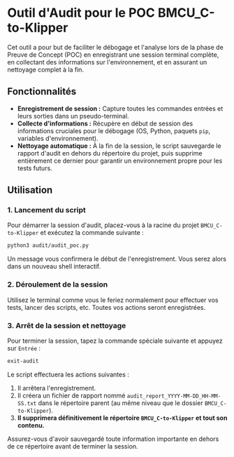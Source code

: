 # Outil d'Audit pour le POC BMCU_C-to-Klipper

Cet outil a pour but de faciliter le débogage et l'analyse lors de la phase de Preuve de Concept (POC) en enregistrant une session terminal complète, en collectant des informations sur l'environnement, et en assurant un nettoyage complet à la fin.

## Fonctionnalités

- **Enregistrement de session :** Capture toutes les commandes entrées et leurs sorties dans un pseudo-terminal.
- **Collecte d'informations :** Récupère en début de session des informations cruciales pour le débogage (OS, Python, paquets `pip`, variables d'environnement).
- **Nettoyage automatique :** À la fin de la session, le script sauvegarde le rapport d'audit en dehors du répertoire du projet, puis supprime entièrement ce dernier pour garantir un environnement propre pour les tests futurs.

## Utilisation

### 1. Lancement du script

Pour démarrer la session d'audit, placez-vous à la racine du projet `BMCU_C-to-Klipper` et exécutez la commande suivante :

```bash
python3 audit/audit_poc.py
```

Un message vous confirmera le début de l'enregistrement. Vous serez alors dans un nouveau shell interactif.

### 2. Déroulement de la session

Utilisez le terminal comme vous le feriez normalement pour effectuer vos tests, lancer des scripts, etc. Toutes vos actions seront enregistrées.

### 3. Arrêt de la session et nettoyage

Pour terminer la session, tapez la commande spéciale suivante et appuyez sur `Entrée` :

```bash
exit-audit
```

Le script effectuera les actions suivantes :
1.  Il arrêtera l'enregistrement.
2.  Il créera un fichier de rapport nommé `audit_report_YYYY-MM-DD_HH-MM-SS.txt` dans le répertoire parent (au même niveau que le dossier `BMCU_C-to-Klipper`).
3.  **Il supprimera définitivement le répertoire `BMCU_C-to-Klipper` et tout son contenu.**

Assurez-vous d'avoir sauvegardé toute information importante en dehors de ce répertoire avant de terminer la session.
